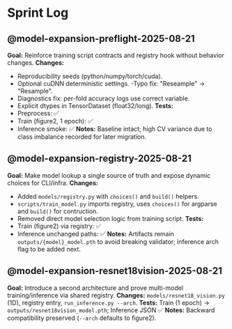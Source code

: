 # Sprint Log

## @model-expansion-preflight-2025-08-21
**Goal:** Reinforce training script contracts and registry hook without behavior changes.
**Changes:**
- Reproducibility seeds (python/numpy/torch/cuda).
- Optional cuDNN deterministic settings.
-Typo fix: "Reseample" -> "Resample".
- Diagnostics fix: per-fold accuracy logs use correct variable.
- Explicit dtypes in TensorDataset (float32/long).
**Tests:**
- Preprocess: ✅
- Train (figure2, 1 epoch): ✅
- Inference smoke: ✅
**Notes:** Baseline intact; high CV variance due to class imbalance recorded for later migration.

## @model-expansion-registry-2025-08-21
**Goal:** Make model lookup a single source of truth and expose dynamic choices for CLI/infra.
**Changes:** 
- Added `models/registry.py` with `choices()` and `build()` helpers.
- `scripts/train_model.py` imports registry, uses `choices()` for argparse and `build()` for contruction.
- Removed direct model selection logic from training script. 
**Tests:**
- Train (figure2) via registry: ✅
- Inference unchanged paths: ✅
**Notes:** Artifacts remain `outputs/{model}_model.pth` to avoid breaking validator; inference arch flag to be added next.
## @model-expansion-resnet18vision-2025-08-21
**Goal:** Introduce a second architecture and prove multi-model training/inference via shared registry.
**Changes:** `models/resnet18_vision.py` (1D), registry entry, `run_inference.py --arch`.
**Tests:** Train (1 epoch) -> `outputs/resnet18vision_model.pth`; Inference JSON ✅
**Notes:** Backward compatibility preserved (`--arch` defaults to figure2).
